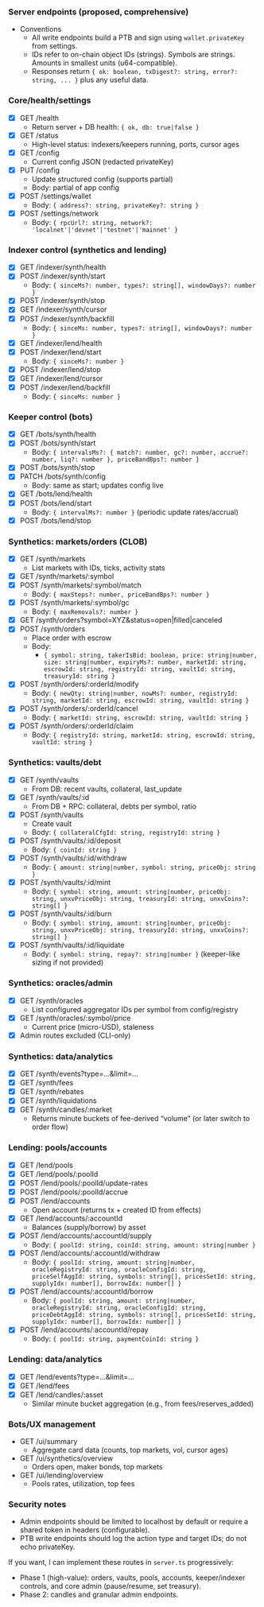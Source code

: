 ### Server endpoints (proposed, comprehensive)

- Conventions
  - All write endpoints build a PTB and sign using `wallet.privateKey` from settings.
  - IDs refer to on-chain object IDs (strings). Symbols are strings. Amounts in smallest units (u64-compatible).
  - Responses return `{ ok: boolean, txDigest?: string, error?: string, ... }` plus any useful data.

### Core/health/settings
- [x] GET /health
  - Return server + DB health: `{ ok, db: true|false }`
- [x] GET /status
  - High-level status: indexers/keepers running, ports, cursor ages
- [x] GET /config
  - Current config JSON (redacted privateKey)
- [x] PUT /config
  - Update structured config (supports partial)
  - Body: partial of app config
- [x] POST /settings/wallet
  - Body: `{ address?: string, privateKey?: string }`
- [x] POST /settings/network
  - Body: `{ rpcUrl?: string, network?: 'localnet'|'devnet'|'testnet'|'mainnet' }`

### Indexer control (synthetics and lending)
- [x] GET /indexer/synth/health
- [x] POST /indexer/synth/start
  - Body: `{ sinceMs?: number, types?: string[], windowDays?: number }`
- [x] POST /indexer/synth/stop
- [x] GET /indexer/synth/cursor
- [x] POST /indexer/synth/backfill
  - Body: `{ sinceMs: number, types?: string[], windowDays?: number }`
- [x] GET /indexer/lend/health
- [x] POST /indexer/lend/start
  - Body: `{ sinceMs?: number }`
- [x] POST /indexer/lend/stop
- [x] GET /indexer/lend/cursor
- [x] POST /indexer/lend/backfill
  - Body: `{ sinceMs: number }`

### Keeper control (bots)
- [x] GET /bots/synth/health
- [x] POST /bots/synth/start
  - Body: `{ intervalsMs?: { match?: number, gc?: number, accrue?: number, liq?: number }, priceBandBps?: number }`
- [x] POST /bots/synth/stop
- [x] PATCH /bots/synth/config
  - Body: same as start; updates config live
- [x] GET /bots/lend/health
- [x] POST /bots/lend/start
  - Body: `{ intervalMs?: number }` (periodic update rates/accrual)
- [x] POST /bots/lend/stop

### Synthetics: markets/orders (CLOB)
- [x] GET /synth/markets
  - List markets with IDs, ticks, activity stats
- [x] GET /synth/markets/:symbol
- [x] POST /synth/markets/:symbol/match
  - Body: `{ maxSteps?: number, priceBandBps?: number }`
- [x] POST /synth/markets/:symbol/gc
  - Body: `{ maxRemovals?: number }`
- [x] GET /synth/orders?symbol=XYZ&status=open|filled|canceled
- [x] POST /synth/orders
  - Place order with escrow
  - Body:
    - `{ symbol: string, takerIsBid: boolean, price: string|number, size: string|number, expiryMs?: number, marketId: string, escrowId: string, registryId: string, vaultId: string, treasuryId: string }`
- [x] POST /synth/orders/:orderId/modify
  - Body: `{ newQty: string|number, nowMs?: number, registryId: string, marketId: string, escrowId: string, vaultId: string }`
- [x] POST /synth/orders/:orderId/cancel
  - Body: `{ marketId: string, escrowId: string, vaultId: string }`
- [x] POST /synth/orders/:orderId/claim
  - Body: `{ registryId: string, marketId: string, escrowId: string, vaultId: string }`

### Synthetics: vaults/debt
- [x] GET /synth/vaults
  - From DB: recent vaults, collateral, last_update
- [x] GET /synth/vaults/:id
  - From DB + RPC: collateral, debts per symbol, ratio
- [x] POST /synth/vaults
  - Create vault
  - Body: `{ collateralCfgId: string, registryId: string }`
- [x] POST /synth/vaults/:id/deposit
  - Body: `{ coinId: string }`
- [x] POST /synth/vaults/:id/withdraw
  - Body: `{ amount: string|number, symbol: string, priceObj: string }`
- [x] POST /synth/vaults/:id/mint
  - Body: `{ symbol: string, amount: string|number, priceObj: string, unxvPriceObj: string, treasuryId: string, unxvCoins?: string[] }`
- [x] POST /synth/vaults/:id/burn
  - Body: `{ symbol: string, amount: string|number, priceObj: string, unxvPriceObj: string, treasuryId: string, unxvCoins?: string[] }`
- [x] POST /synth/vaults/:id/liquidate
  - Body: `{ symbol: string, repay?: string|number }` (keeper-like sizing if not provided)

### Synthetics: oracles/admin
- [x] GET /synth/oracles
  - List configured aggregator IDs per symbol from config/registry
- [x] GET /synth/oracles/:symbol/price
  - Current price (micro-USD), staleness
- [x] Admin routes excluded (CLI-only)

### Synthetics: data/analytics
- [x] GET /synth/events?type=...&limit=...
- [x] GET /synth/fees
- [x] GET /synth/rebates
- [x] GET /synth/liquidations
- [x] GET /synth/candles/:market
  - Returns minute buckets of fee-derived “volume” (or later switch to order flow)

### Lending: pools/accounts
- [x] GET /lend/pools
- [x] GET /lend/pools/:poolId
- [x] POST /lend/pools/:poolId/update-rates
- [x] POST /lend/pools/:poolId/accrue
- [x] POST /lend/accounts
  - Open account (returns tx + created ID from effects)
- [x] GET /lend/accounts/:accountId
  - Balances (supply/borrow) by asset
- [x] POST /lend/accounts/:accountId/supply
  - Body: `{ poolId: string, coinId: string, amount: string|number }`
- [x] POST /lend/accounts/:accountId/withdraw
  - Body: `{ poolId: string, amount: string|number, oracleRegistryId: string, oracleConfigId: string, priceSelfAggId: string, symbols: string[], pricesSetId: string, supplyIdx: number[], borrowIdx: number[] }`
- [x] POST /lend/accounts/:accountId/borrow
  - Body: `{ poolId: string, amount: string|number, oracleRegistryId: string, oracleConfigId: string, priceDebtAggId: string, symbols: string[], pricesSetId: string, supplyIdx: number[], borrowIdx: number[] }`
- [x] POST /lend/accounts/:accountId/repay
  - Body: `{ poolId: string, paymentCoinId: string }`

### Lending: data/analytics
- [x] GET /lend/events?type=...&limit=...
- [x] GET /lend/fees
- [x] GET /lend/candles/:asset
  - Similar minute bucket aggregation (e.g., from fees/reserves_added)

### Bots/UX management
- GET /ui/summary
  - Aggregate card data (counts, top markets, vol, cursor ages)
- GET /ui/synthetics/overview
  - Orders open, maker bonds, top markets
- GET /ui/lending/overview
  - Pools rates, utilization, top fees

### Security notes
- Admin endpoints should be limited to localhost by default or require a shared token in headers (configurable).
- PTB write endpoints should log the action type and target IDs; do not echo privateKey.

If you want, I can implement these routes in `server.ts` progressively:
- Phase 1 (high-value): orders, vaults, pools, accounts, keeper/indexer controls, and core admin (pause/resume, set treasury).
- Phase 2: candles and granular admin endpoints.